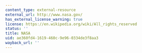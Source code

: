 ```yaml
---
content_type: external-resource
external_url: http://www.nasa.gov/
has_external_license_warning: true
license: https://en.wikipedia.org/wiki/All_rights_reserved
status: ''
title: NASA
uid: ae360fd4-1619-460c-9e96-0334de3f8aa3
wayback_url: ''
---
```

